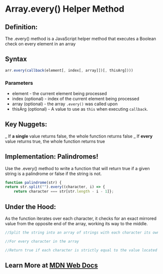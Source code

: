# Array.every() Helper Method

## Definition:

The .every() method is a JavaScript helper method that executes a Boolean check on every element in an array

## Syntax

```js
arr.every(callback(element[, index[, array]])[, thisArg])))
```

### Parameters

- element - the current element being processed
- index (optional) - index of the current element being processed
- array (optional) - the array `.every()` was called upon
- thisArg (optional) - A value to use as `this` when executing `callback`.

## Key Nuggets:

_ If **a single** value returns false, the whole function returns false
_ If **every** value returns true, the whole function returns true

## Implementation: Palindromes!

Use the .every() method to write a function that will return true if a given string is a palindrome or false if the string is not.

```js
function palindrome(str) {
return str.split("").every((character, i) => {
	return character === str[str.length - i - 1]};
```

## Under the Hood:

As the function iterates over each character, it checks for an exact mirrored value from the opposite end of the array, working its way to the middle.

```js
//Split the string into an array of strings with each character its own string separated by a “”.

//For every character in the array

//Return true if each character is strictly equal to the value located at an index of array.length - i - 1
```

## Learn More at [MDN Web Docs]("https://developer.mozilla.org/en-US/docs/Web/JavaScript/Reference/Global_Objects/Array/every#:~:text=The%20every%20method%20executes%20the,all%20elements%2C%20every%20returns%20true%20.")
